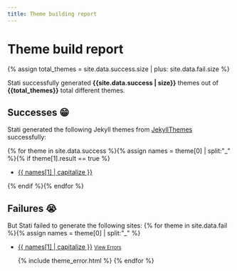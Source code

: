 ```yaml
---
title: Theme building report
---
```


# Theme build report

{% assign total_themes = site.data.success.size | plus: site.data.fail.size %}

Stati successfully generated **{{site.data.success | size}}** themes out of **{{total_themes}}** total different themes.

## Successes 😁

Stati generated the following Jekyll themes from [JekyllThemes](http://jekyllthemes.org/) successfully: 

{% for theme in site.data.success %}{% assign names = theme[0] | split:"_" %}{% if theme[1].result == true %}
- [{{ names[1] | capitalize }}](https://github.com/{{names[0]}}/{{names[1]}})

{% endif %}{% endfor %}

## Failures 😭

But Stati failed to generate the following sites:
{% for theme in site.data.fail %}{% assign names = theme[0] | split:"_" %}
- [{{ names[1] | capitalize }}](https://github.com/{{names[0]}}/{{names[1]}}) <a href="#" style="font-size: 0.8em" class="view-errors">View Errors</a>
  
  {% include theme_error.html %}
{% endfor %}
